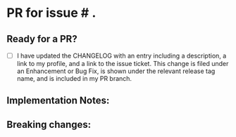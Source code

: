 # PR for issue # .

## Ready for a PR?
 - [ ] I have updated the CHANGELOG with an entry including a description, a link to my profile, and a link to the issue ticket. This change is filed under an Enhancement or Bug Fix, is shown under the relevant release tag name, and is included in my PR branch. 
 
## Implementation Notes:

## Breaking changes:
